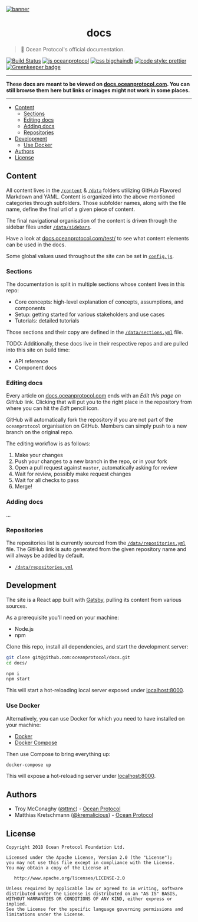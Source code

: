 [![banner](https://raw.githubusercontent.com/oceanprotocol/art/master/github/repo-banner%402x.png)](https://docs.oceanprotocol.com)

<h1 align="center">docs</h1>

> 🐍 Ocean Protocol's official documentation.

[![Build Status](https://travis-ci.com/oceanprotocol/docs.svg?token=3psqw6c8KMDqfdGQ2x6d&branch=master)](https://travis-ci.com/oceanprotocol/docs)
[![js oceanprotocol](https://img.shields.io/badge/js-oceanprotocol-7b1173.svg)](https://github.com/oceanprotocol/eslint-config-oceanprotocol)
[![css bigchaindb](https://img.shields.io/badge/css-bigchaindb-39BA91.svg)](https://github.com/bigchaindb/stylelint-config-bigchaindb)
[![code style: prettier](https://img.shields.io/badge/code_style-prettier-7b1173.svg?style=flat-square)](https://github.com/prettier/prettier)
[![Greenkeeper badge](https://badges.greenkeeper.io/oceanprotocol/docs.svg?token=2757ede2de02f4679c4dfc6597a331a26f2f206fed53bfeb708c64cbe3d5f55f&ts=1541590505792)](https://greenkeeper.io/)

---

**These docs are meant to be viewed on [docs.oceanprotocol.com](https://docs.oceanprotocol.com). You can still browse them here but links or images might not work in some places.**

---

- [Content](#content)
    - [Sections](#sections)
    - [Editing docs](#editing-docs)
    - [Adding docs](#adding-docs)
    - [Repositories](#repositories)
- [Development](#development)
    - [Use Docker](#use-docker)
- [Authors](#authors)
- [License](#license)

## Content

All content lives in the [`/content`](content/) & [`/data`](data/) folders utilizing GitHub Flavored Markdown and YAML. Content is organized into the above mentioned categories through subfolders. Those subfolder names, along with the file name, define the final url of a given piece of content.

The final navigational organisation of the content is driven through the sidebar files under [`/data/sidebars`](data/sidebars/).

Have a look at [docs.oceanprotocol.com/test/](https://docs.oceanprotocol.com/test/) to see what content elements can be used in the docs.

Some global values used throughout the site can be set in [`config.js`](config.js).

### Sections

The documentation is split in multiple sections whose content lives in this repo:

-   Core concepts: high-level explanation of concepts, assumptions, and components
-   Setup: getting started for various stakeholders and use cases
-   Tutorials: detailed tutorials

Those sections and their copy are defined in the [`/data/sections.yml`](data/sections.yml) file.

TODO: Additionally, these docs live in their respective repos and are pulled into this site on build time:

-   API reference
-   Component docs

### Editing docs

Every article on [docs.oceanprotocol.com](https://docs.oceanprotocol.com) ends with an _Edit this page on GitHub_ link. Clicking that will put you to the right place in the repository from where you can hit the _Edit_ pencil icon.

GitHub will automatically fork the repository if you are not part of the `oceanprotocol` organisation on GitHub. Members can simply push to a new branch on the original repo.

The editing workflow is as follows:

1. Make your changes
2. Push your changes to a new branch in the repo, or in your fork
3. Open a pull request against `master`, automatically asking for review
4. Wait for review, possibly make request changes
5. Wait for all checks to pass
6. Merge!

### Adding docs

...

### Repositories

The repositories list is currently sourced from the [`/data/repositories.yml`](data/repositories.yml) file. The GitHub link is auto generated from the given repository name and will always be added by default.

-   [`/data/repositories.yml`](data/repositories.yml)

## Development

The site is a React app built with [Gatsby](https://www.gatsbyjs.org), pulling its content from various sources.

As a prerequisite you'll need on your machine:

-   Node.js
-   npm

Clone this repo, install all dependencies, and start the development server:

```bash
git clone git@github.com:oceanprotocol/docs.git
cd docs/

npm i
npm start
```

This will start a hot-reloading local server exposed under [localhost:8000](http://localhost:8000).

### Use Docker

Alternatively, you can use Docker for which you need to have installed on your machine:

-   [Docker](https://www.docker.com)
-   [Docker Compose](https://docs.docker.com/compose/)

Then use Compose to bring everything up:

```bash
docker-compose up
```

This will expose a hot-reloading server under [localhost:8000](http://localhost:8000).

## Authors

-   Troy McConaghy ([@ttmc](https://github.com/ttmc)) - [Ocean Protocol](https://oceanprotocol.com)
-   Matthias Kretschmann ([@kremalicious](https://github.com/kremalicious)) - [Ocean Protocol](https://oceanprotocol.com)

## License

```
Copyright 2018 Ocean Protocol Foundation Ltd.

Licensed under the Apache License, Version 2.0 (the "License");
you may not use this file except in compliance with the License.
You may obtain a copy of the License at

   http://www.apache.org/licenses/LICENSE-2.0

Unless required by applicable law or agreed to in writing, software
distributed under the License is distributed on an "AS IS" BASIS,
WITHOUT WARRANTIES OR CONDITIONS OF ANY KIND, either express or implied.
See the License for the specific language governing permissions and
limitations under the License.
```
